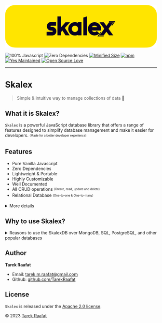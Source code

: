 <div class="cover">

<div>
<img src="./imgs/skalex_banner.png" alt= "Skalex Logo" id="logo">

<br>

![100% Javascript](https://img.shields.io/github/languages/top/TarekRaafat/skalex?color=yellow)
![Zero Dependencies](https://img.shields.io/badge/Dependencies-0-blue.svg)
[![Minified Size](https://badgen.net/bundlephobia/min/skalex)](https://bundlephobia.com/package/skalex)
[![npm](https://img.shields.io/npm/dm/skalex?label=npm)](https://www.npmjs.com/package/skalex)
[![Yes Maintained](https://img.shields.io/badge/Maintained%3F-yes-success)](https://github.com/TarekRaafat/skalex)
[![Open Source Love](https://badges.frapsoft.com/os/v1/open-source.svg?v=103)](https://github.com/TarekRaafat/skalex)

<div class="sharethis-inline-share-buttons"></div>

<a href="#/?id=skalex" class="link no-underline"><span class="ps-icon ps-icon-down"></span></a>

</div>

</div>

---

# Skalex <!-- {docsify-ignore} -->

> Simple & intuitive way to manage collections of data :rocket:

## What it is Skalex? <!-- {docsify-ignore} -->

`Skalex` is a powerful JavaScript database library that offers a range of features designed to simplify database management and make it easier for developers. <sub><sup>(Made for a better developer experience)</sub></pub>

## Features <!-- {docsify-ignore} -->

- Pure Vanilla Javascript
- Zero Dependencies
- Lightweight & Portable
- Highly Customizable
- Well Documented
- All CRUD operations <sub><sup>(Create, read, update and delete)</sub></pub>
- Relational Database <sub><sup>(One-to-one & One-to-many)</sub></pub>

<details>
<summary>More details</summary>

<br>

1. **Lightweight and Easy to Use:**
   - Skalex is a lightweight database library that offers a simple and intuitive API. It allows developers to seamlessly integrate database functionality into their JavaScript projects with minimal effort.
2. **No Setup Required:**
   - Skalex eliminates the need for complex database setup or configuration. It leverages the file system to store data, making it easy to get started without the need for additional dependencies or external servers.
3. **Collections and Documents:**
   - Skalex organizes data into collections and documents, providing a familiar and flexible structure for storing and retrieving information. It offers methods to create, update, and delete documents within collections, allowing developers to efficiently manage their data.
4. **Quick Data Retrieval:**
   - Skalex utilizes indexing to provide fast document lookup. It builds an index map that allows for quick and efficient retrieval of documents based on specific fields or filters, ensuring optimal performance even with large datasets.
5. **Data Persistence:**
   - Skalex automatically saves and loads data to and from JSON files, ensuring data persistence across sessions. This feature enables developers to easily store and retrieve information, eliminating the need for manual data management.
6. **Relationships between Collections:**
   - Skalex supports establishing relationships between collections, enabling developers to link and query related data effortlessly. You can build powerful and interconnected application database structures by leveraging these relationships.
7. **Customizable Queries:**
   - Skalex offers a flexible query system that allows developers to specify complex filters and retrieve data based on their requirements. It supports various query operators, including equality, inequality, greater than, less than, and more, providing extensive querying capabilities.
8. **Export Data to CSV:**
   - Skalex provides a convenient method to export filtered collection data to CSV files. This feature allows developers to easily generate reports or share data with other systems, enhancing the versatility and usability of the database.

</details>

## Why to use Skalex?

<details>

<summary>Reasons to use the SkalexDB over MongoDB, SQL, PostgreSQL, and other popular databases</summary>

<br>

1. **Lightweight and Easy to Use:**
   - Skalex is a simple JavaScript code library that is lightweight and easy to understand.
   - Provides a straightforward API for managing a database with collections, making it suitable for developers who prefer simplicity and ease of use.
2. **No External Dependencies:**
   - Skalex does not rely on any external dependencies or additional software installations.
   - Standalone library that can be used directly in JavaScript projects without the need for setting up and maintaining a separate database system.
3. **File-based Data Storage:**
   - Skalex stores data in JSON files on the local file system.
   - Eliminates the need for a separate database server, making it easy to get started without the need for additional dependencies or external servers.
4. **No Setup Required:**
   - Skalex eliminates the need for complex database setup or configuration.
   - Only requires specifying the data directory where the JSON files will be stored.
   - Simplicity makes it quick to set up and deploy in development or testing environments.
5. **JavaScript Integration:**
   - Skalex is written in JavaScript and seamlessly integrates with JavaScript projects.
   - It allows developers to work with familiar JavaScript syntax and data structures, eliminating the need to learn and use a separate query language or ORM.
6. **Built-in Collection Management:**
   - Skalex provides built-in collection management features.
   - Create new collections, insert documents, update data, query documents based on filters, and perform basic CRUD (Create, Read, Update, Delete) operations without the need for additional database-specific syntax or libraries.
   - Establishing relationships between collections, enabling developers to link and query related data effortlessly and build powerful and interconnected application database structures.
7. **Offline and Portable:**
   - Skalex uses local file storage, it allows applications to work offline without requiring an internet connection.
   - It also enables portability, as the data files can be easily moved or shared across different environments or systems.
8. **No Database Server Maintenance:**
   - Skalex eliminates the need for managing and maintaining a separate database server.
   - Developers can focus on application logic and functionality without worrying about database server administration, performance tuning, or security configurations.
9. **Customization and Extensibility:**
   - Skalex provides a simple and flexible foundation that can be extended or customized based on specific project requirements.
   - Developers can modify or enhance the library's functionality to suit their needs, such as adding additional data validation, implementing custom indexing, or integrating with other libraries or frameworks.
10. **Development and Testing Flexibility:**
    - Skalex can be particularly useful during development and testing phases, where rapid iteration and data manipulation are common.
    - Its file-based storage allows developers to easily reset or modify data without affecting other environments or requiring complex rollback mechanisms.
11. **Educational Purposes:**
    - Skalex can serve as an educational tool for understanding database concepts and principles. Its simplicity and transparency make it suitable for teaching or learning about data storage, indexing, querying, and basic database operations without the complexities of a full-fledged database system.

<br>

Overall, `SkalexDB` offers a lightweight, easy-to-use, and feature-rich JavaScript database library. It simplifies database management, provides efficient data storage and retrieval, supports relationships between collections, and offers powerful querying capabilities. Whether you're building a small-scale application or a larger project, Skalex can streamline your database operations and help you focus on developing great software.

> Disclaimer: While `SkalexDB` offers simplicity and convenience, it may not be currently suitable for large-scale applications or projects that require advanced database features, high-performance requirements, or complex query optimizations. It's important to consider the specific needs of your project and evaluate the trade-offs before choosing a database solution.

</details>

## Author <!-- {docsify-ignore} -->

<div class="ps-icon ps-icon-guy-big-smile"></div> <b>Tarek Raafat</b>

- Email: tarek.m.raafat@gmail.com
- Github: [github.com/TarekRaafat](https://github.com/TarekRaafat/)

## License <!-- {docsify-ignore} -->

`Skalex` is released under the [Apache 2.0 license](https://www.apache.org/licenses/LICENSE-2.0).

© 2023 [Tarek Raafat](http://www.tarekraafat.com)
